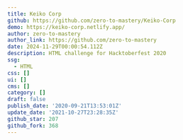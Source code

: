 ```yaml
---
title: Keiko Corp
github: https://github.com/zero-to-mastery/Keiko-Corp
demo: https://keiko-corp.netlify.app/
author: zero-to-mastery
author_link: https://github.com/zero-to-mastery
date: 2024-11-29T00:00:54.112Z
description: HTML challenge for Hacktoberfest 2020
ssg:
  - HTML
css: []
ui: []
cms: []
category: []
draft: false
publish_date: '2020-09-21T13:53:01Z'
update_date: '2021-10-27T23:28:35Z'
github_star: 207
github_fork: 368
---
```


